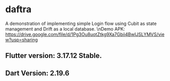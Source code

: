 # daftra

A demonstration of implementing simple Login flow using Cubit as state management and Drift as a local database.
\nDemo APK: https://drive.google.com/file/d/1Pg3Ou8uotZtkg9Xa7Gbii4BwIJSLYMVS/view?usp=sharing

## Flutter version:  3.17.12 Stable.
## Dart Version:  2.19.6



